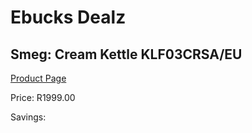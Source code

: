 
# Ebucks Dealz
## Smeg: Cream Kettle KLF03CRSA/EU
[Product Page](https://www.ebucks.com/web/shop/productSelected.do?prodId=1231087013&catId=704985963)

Price: R1999.00

Savings: 


	
